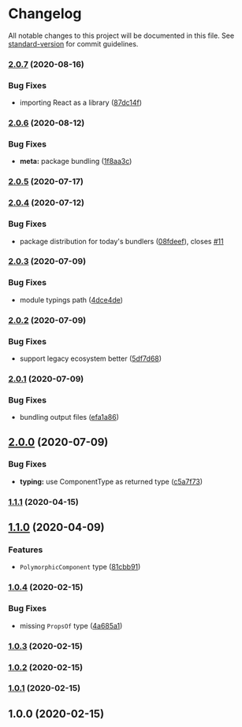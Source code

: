 # Changelog

All notable changes to this project will be documented in this file. See [standard-version](https://github.com/conventional-changelog/standard-version) for commit guidelines.

### [2.0.7](https://github.com/kripod/react-polymorphic-box/compare/v2.0.6...v2.0.7) (2020-08-16)

### Bug Fixes

- importing React as a library ([87dc14f](https://github.com/kripod/react-polymorphic-box/commit/87dc14ff168260a49926df164319d64fb219e67a))

### [2.0.6](https://github.com/kripod/react-polymorphic-box/compare/v2.0.5...v2.0.6) (2020-08-12)

### Bug Fixes

- **meta:** package bundling ([1f8aa3c](https://github.com/kripod/react-polymorphic-box/commit/1f8aa3cf05cbea808236bba11d03bb9268f4d4f4))

### [2.0.5](https://github.com/kripod/react-polymorphic-box/compare/v2.0.4...v2.0.5) (2020-07-17)

### [2.0.4](https://github.com/kripod/react-polymorphic-box/compare/v2.0.3...v2.0.4) (2020-07-12)

### Bug Fixes

- package distribution for today's bundlers ([08fdeef](https://github.com/kripod/react-polymorphic-box/commit/08fdeefccb041df8d7cfef2bf3180876c3247df1)), closes [#11](https://github.com/kripod/react-polymorphic-box/issues/11)

### [2.0.3](https://github.com/kripod/react-polymorphic-box/compare/v2.0.2...v2.0.3) (2020-07-09)

### Bug Fixes

- module typings path ([4dce4de](https://github.com/kripod/react-polymorphic-box/commit/4dce4de84d6a74bf4520e1fd4a2d83b7c5b6002f))

### [2.0.2](https://github.com/kripod/react-polymorphic-box/compare/v2.0.1...v2.0.2) (2020-07-09)

### Bug Fixes

- support legacy ecosystem better ([5df7d68](https://github.com/kripod/react-polymorphic-box/commit/5df7d68cd95bdecffe732c6bf53053862b01046c))

### [2.0.1](https://github.com/kripod/react-polymorphic-box/compare/v2.0.0...v2.0.1) (2020-07-09)

### Bug Fixes

- bundling output files ([efa1a86](https://github.com/kripod/react-polymorphic-box/commit/efa1a8693bcf35c65dcc4a16829b08aaf3c9e3b1))

## [2.0.0](https://github.com/kripod/react-polymorphic-box/compare/v1.1.1...v2.0.0) (2020-07-09)

### Bug Fixes

- **typing:** use ComponentType as returned type ([c5a7f73](https://github.com/kripod/react-polymorphic-box/commit/c5a7f7338016d96b0d3a6b9f5da6b29de1dc60c1))

### [1.1.1](https://github.com/kripod/react-polymorphic-box/compare/v1.1.0...v1.1.1) (2020-04-15)

## [1.1.0](https://github.com/kripod/react-polymorphic-box/compare/v1.0.4...v1.1.0) (2020-04-09)

### Features

- `PolymorphicComponent` type ([81cbb91](https://github.com/kripod/react-polymorphic-box/commit/81cbb91bcac54a8321582074069f365ac1ff3312))

### [1.0.4](https://github.com/kripod/react-polymorphic-box/compare/v1.0.3...v1.0.4) (2020-02-15)

### Bug Fixes

- missing `PropsOf` type ([4a685a1](https://github.com/kripod/react-polymorphic-box/commit/4a685a1f46fabf55700de32fe9f1838d2c4595ce))

### [1.0.3](https://github.com/kripod/react-polymorphic-box/compare/v1.0.2...v1.0.3) (2020-02-15)

### [1.0.2](https://github.com/kripod/react-polymorphic-box/compare/v1.0.1...v1.0.2) (2020-02-15)

### [1.0.1](https://github.com/kripod/react-polymorphic-box/compare/v1.0.0...v1.0.1) (2020-02-15)

## 1.0.0 (2020-02-15)
